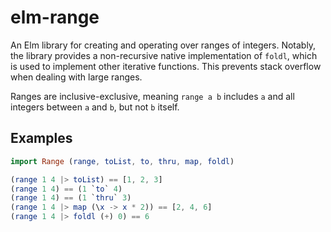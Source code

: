 # elm-range

An Elm library for creating and operating over ranges of integers.
Notably, the library provides a non-recursive native implementation of 
`foldl`, which is used to implement other iterative functions.  This 
prevents stack overflow when dealing with large ranges.

Ranges are inclusive-exclusive, meaning `range a b` includes `a` and 
all integers between `a` and `b`, but not `b` itself.


## Examples

```elm
import Range (range, toList, to, thru, map, foldl)

(range 1 4 |> toList) == [1, 2, 3]
(range 1 4) == (1 `to` 4)
(range 1 4) == (1 `thru` 3)
(range 1 4 |> map (\x -> x * 2)) == [2, 4, 6]
(range 1 4 |> foldl (+) 0) == 6
```
